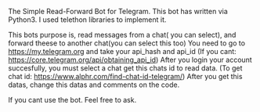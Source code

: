The Simple Read-Forward Bot for Telegram.
This bot has written via Python3. I used telethon libraries to implement it.

This bots purpose is, read  messages from a chat( you can select), and forward theese to another chat(you can select this too)
You need to go to https://my.telegram.org and take your api_hash and api_id (If you cant: https://core.telegram.org/api/obtaining_api_id)
After you login your account succesfully, you must select a chat get this chats id to read data. (To get chat id: https://www.alphr.com/find-chat-id-telegram/)
After you get this datas, change this  datas and comments on the code.

If you cant use the bot. Feel free to ask.

